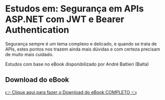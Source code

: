 # Estudos em: Segurança em APIs ASP.NET com JWT e Bearer Authentication

Segurança sempre é um tema complexo e delicado, e quando se trata de APIs, estes pontos nos trazem ainda mais dúvidas e com certeza precisam de muito mais cuidado.

Estudos com base no eBook disponibilizado por André Baltieri (Balta)

## Download do eBook
[👉 Clique aqui para fazer o Download do eBook COMPLETO 👈](https://go.balta.io/ebook-seguranca-em-apis-aspnet)